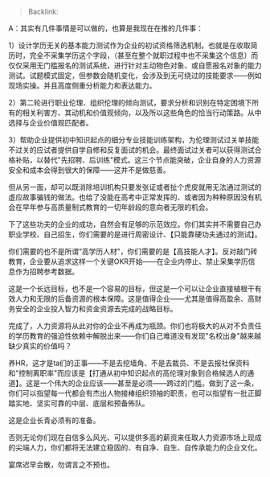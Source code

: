 > Backlink: 

A：其实有几件事情是可以做的，也算是我现在在推的几件事：

1）设计学历无关的基本能力测试作为企业的初试资格筛选机制。也就是在收取简历时，完全不采集学历这个字段，（甚至在整个就职过程中也不采集这个信息）而仅仅采用无门槛报名的测试系统，进行针对主动物色对象、或自愿报名对象的能力测试。试题模式固定，但参数会随机变化，会涉及到无可绕过的技能要求——例如现场实操。并且高度侧重分析能力和表达能力。

2）第二轮进行职业伦理、组织伦理的倾向测试，要求分析和识别在特定困境下所有的相关利害方、其动机和价值观倾向，以及所以这些角色的恰当行动策路。从中选择与企业价值观匹配者。

3）帮助企业提供初中知识起点的细分专业技能训练架构，为伦理测试过关单技能不过关的应试者提供自学自修和反复面试的机会。最终面试过关者可以获得测试合格补贴，以替代"先招聘、后训练"模式。这三个节点能突破，企业自身的人力资源安全和成本会得到很大的保障——这并不是做慈善。

但从另一面，却可以既消除培训机构只要发张证或者扯个虎皮就用无法通过测试的虛应故事骗钱的做法。也给了没能在高考中正常发挥的、或者因为种种原因没有机会在早年参与高质量制式教育的一切年龄段的意向者无限的机会。

下了这些功夫的企业的成功，自然会有足够的示范效应。你们其实并不需要自己办职业学校、自己招生，你们需要的是进行周密设计、【只能靠硬功夫通过的测试】。

你们需要的也不是所谓“高学历人材"，你们需要的是【高技能人才】。反对敲门砖教育，企业要从追求这样一个关键OKR开始——在企业内停止、禁止采集学历信息作为招聘参考数据。

这是一个长远目标，也不是一个容易的目标，但这是一个可以让企业直接植根干有效人力和无限的后备资源的根本保障。这是值得企业——尤其是值得高盈余、高财务安全的企业投入智力和资金资源去完成的战略目标。

完成了，人力资源将从此对你的企业不再成为瓶颈。你们也将极大的从对不负责任的学历教育的强迫性依赖中解脱出来——你们自己难道没有发现"名校出身"越来越缺少真实的价值吗？

养HR，这才是ta们的正事——不是去挖墙角、不是去裁员、不是去报社保资料和"控制离职率"而应该是【打通从初中知识起点的高伦理对象到合格候选人的通道】。这是一个伟大的企业应该——甚至是必须——跨过的门槛。做到了这一条，你们可以指望每一代都会有杰出人物接棒组织领袖的职责，也可以指望有一批正脚踏实地、坚实可靠的中层、底层和预备佈队。

这是企业长青必须有的准备。

否则无论你们现在自信多么风光、可以提供多高的薪资来任取人力资源市场上现成的尖端人力，你们都将无法建立稳固的、有自净、自生、自传承能力的企业文化。

宴席迟早会散，勿谓言之不预也。
